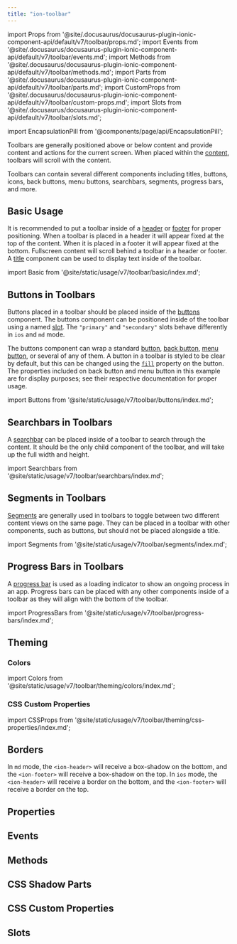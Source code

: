 ```yaml
---
title: "ion-toolbar"
---
```

import Props from '@site/.docusaurus/docusaurus-plugin-ionic-component-api/default/v7/toolbar/props.md';
import Events from '@site/.docusaurus/docusaurus-plugin-ionic-component-api/default/v7/toolbar/events.md';
import Methods from '@site/.docusaurus/docusaurus-plugin-ionic-component-api/default/v7/toolbar/methods.md';
import Parts from '@site/.docusaurus/docusaurus-plugin-ionic-component-api/default/v7/toolbar/parts.md';
import CustomProps from '@site/.docusaurus/docusaurus-plugin-ionic-component-api/default/v7/toolbar/custom-props.md';
import Slots from '@site/.docusaurus/docusaurus-plugin-ionic-component-api/default/v7/toolbar/slots.md';

<head>
  <title>Toolbar | Customize App Menu Toolbar Buttons and Icons</title>
  <meta name="description" content="Ion-toolbar component lets you customize toolbar buttons on your app menu. Add fixed toolbars above or below content or use full screen to scroll with content." />
</head>

import EncapsulationPill from '@components/page/api/EncapsulationPill';

<EncapsulationPill type="shadow" />


Toolbars are generally positioned above or below content and provide content and actions for the current screen. When placed within the [content](./content), toolbars will scroll with the content.

Toolbars can contain several different components including titles, buttons, icons, back buttons, menu buttons, searchbars, segments, progress bars, and more.


## Basic Usage

It is recommended to put a toolbar inside of a [header](./header) or [footer](./footer) for proper positioning. When a toolbar is placed in a header it will appear fixed at the top of the content. When it is placed in a footer it will appear fixed at the bottom. Fullscreen content will scroll behind a toolbar in a header or footer. A [title](./title) component can be used to display text inside of the toolbar.

import Basic from '@site/static/usage/v7/toolbar/basic/index.md';

<Basic />


## Buttons in Toolbars

Buttons placed in a toolbar should be placed inside of the [buttons](./buttons) component. The buttons component can be positioned inside of the toolbar using a named [slot](#slots). The `"primary"` and `"secondary"` slots behave differently in `ios` and `md` mode.

The buttons component can wrap a standard [button](./button), [back button](./back-button), [menu button](./menu-button), or several of any of them. A button in a toolbar is styled to be clear by default, but this can be changed using the [`fill`](./button#fill) property on the button. The properties included on back button and menu button in this example are for display purposes; see their respective documentation for proper usage.

import Buttons from '@site/static/usage/v7/toolbar/buttons/index.md';

<Buttons />


## Searchbars in Toolbars

A [searchbar](./searchbar) can be placed inside of a toolbar to search through the content. It should be the only child component of the toolbar, and will take up the full width and height.

import Searchbars from '@site/static/usage/v7/toolbar/searchbars/index.md';

<Searchbars />


## Segments in Toolbars

[Segments](./segment) are generally used in toolbars to toggle between two different content views on the same page. They can be placed in a toolbar with other components, such as buttons, but should not be placed alongside a title.

import Segments from '@site/static/usage/v7/toolbar/segments/index.md';

<Segments />


## Progress Bars in Toolbars

A [progress bar](./progress-bar) is used as a loading indicator to show an ongoing process in an app. Progress bars can be placed with any other components inside of a toolbar as they will align with the bottom of the toolbar.

import ProgressBars from '@site/static/usage/v7/toolbar/progress-bars/index.md';

<ProgressBars />


## Theming

### Colors

import Colors from '@site/static/usage/v7/toolbar/theming/colors/index.md';

<Colors />

### CSS Custom Properties

import CSSProps from '@site/static/usage/v7/toolbar/theming/css-properties/index.md';

<CSSProps />


## Borders

In `md` mode, the `<ion-header>` will receive a box-shadow on the bottom, and the `<ion-footer>` will receive a box-shadow on the top.  In `ios` mode, the `<ion-header>` will receive a border on the bottom, and the `<ion-footer>` will receive a border on the top.


## Properties
<Props />

## Events
<Events />

## Methods
<Methods />

## CSS Shadow Parts
<Parts />

## CSS Custom Properties
<CustomProps />

## Slots
<Slots />
